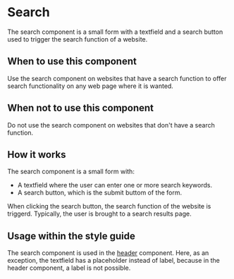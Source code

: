 # Search

The search component is a small form with a textfield and a search button used to trigger the search function of a website.

## When to use this component

Use the search component on websites that have a search function to offer search functionality on any web page where it is wanted.

## When not to use this component

Do not use the search component on websites that don't have a search function.

## How it works

The search component is a small form with:

* A textfield where the user can enter one or more search keywords.
* A search button, which is the submit buttom of the form.

When clicking the search button, the search function of the website is triggerd. Typically, the user is brought to a search results page.

## Usage within the style guide

The search component is used in the <a href="{{path './header.html'}}">header</a> component. Here, as an exception, the textfield has a placeholder instead of label, because in the header component, a label is not possible.
